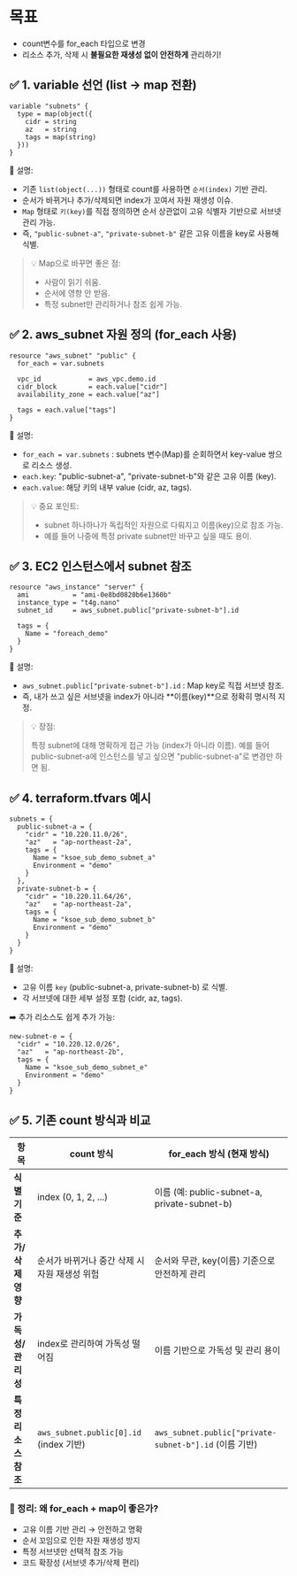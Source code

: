 # 목표
- count변수를 for_each 타입으로 변경
- 리소스 추가, 삭제 시 **불필요한 재생성 없이 안전하게** 관리하기!


## ✅ 1. variable 선언 (list → map 전환)
```hcl
variable "subnets" {
  type = map(object({
    cidr = string
    az   = string
    tags = map(string)
  }))
}
```

🔑 설명:
- 기존 `list(object(...))` 형태로 count를 사용하면 `순서(index)` 기반 관리.
- 순서가 바뀌거나 추가/삭제되면 index가 꼬여서 자원 재생성 이슈.
- `Map` 형태로 `키(key)`를 직접 정의하면 순서 상관없이 고유 식별자 기반으로 서브넷 관리 가능.
- 즉, `"public-subnet-a"`, `"private-subnet-b"` 같은 고유 이름을 key로 사용해 식별.


> 💡 Map으로 바꾸면 좋은 점:
> 
> - 사람이 읽기 쉬움.
> - 순서에 영향 안 받음.
> - 특정 subnet만 관리하거나 참조 쉽게 가능.


## ✅ 2. aws_subnet 자원 정의 (for_each 사용)
```hcl
resource "aws_subnet" "public" {
  for_each = var.subnets

  vpc_id            = aws_vpc.demo.id
  cidr_block        = each.value["cidr"]
  availability_zone = each.value["az"]

  tags = each.value["tags"]
}
```

🔑 설명:
- `for_each = var.subnets` : subnets 변수(Map)를 순회하면서 key-value 쌍으로 리소스 생성.
- `each.key`: "public-subnet-a", "private-subnet-b"와 같은 고유 이름 (key).
- `each.value`: 해당 키의 내부 value (cidr, az, tags).

> 💡 중요 포인트:
> 
> - subnet 하나하나가 독립적인 자원으로 다뤄지고 이름(key)으로 참조 가능.
> - 예를 들어 나중에 특정 private subnet만 바꾸고 싶을 때도 용이.


## ✅ 3. EC2 인스턴스에서 subnet 참조
```hcl
resource "aws_instance" "server" {
  ami           = "ami-0e8bd0820b6e1360b"
  instance_type = "t4g.nano"
  subnet_id     = aws_subnet.public["private-subnet-b"].id

  tags = {
    Name = "foreach_demo"
  }
}
```

🔑 설명:
- `aws_subnet.public["private-subnet-b"].id` : Map key로 직접 서브넷 참조.
- 즉, 내가 쓰고 싶은 서브넷을 index가 아니라 **이름(key)**으로 정확히 명시적 지정.

> 💡 장점:
> 
> 특정 subnet에 대해 명확하게 접근 가능 (index가 아니라 이름).
> 예를 들어 public-subnet-a에 인스턴스를 넣고 싶으면 "public-subnet-a"로 변경만 하면 됨.


## ✅ 4. terraform.tfvars 예시
```hcl
subnets = {
  public-subnet-a = {
    "cidr" = "10.220.11.0/26",
    "az"   = "ap-northeast-2a",
    tags = {
      Name = "ksoe_sub_demo_subnet_a"
      Environment = "demo"
    }
  },
  private-subnet-b = {
    "cidr" = "10.220.11.64/26",
    "az"   = "ap-northeast-2a",
    tags = {
      Name = "ksoe_sub_demo_subnet_b"
      Environment = "demo"
    }
  }
}
```

🔑 설명:
- 고유 이름 `key` (public-subnet-a, private-subnet-b) 로 식별.
- 각 서브넷에 대한 세부 설정 포함 (cidr, az, tags).


➡️ 추가 리소스도 쉽게 추가 가능:
```hcl
new-subnet-e = {
  "cidr" = "10.220.12.0/26",
  "az"   = "ap-northeast-2b",
  tags = {
    Name = "ksoe_sub_demo_subnet_e"
    Environment = "demo"
  }
}
```

## ✅ 5. 기존 count 방식과 비교
| 항목                   | count 방식                                      | for_each 방식 (현재 방식)                          |
|----------------------|-------------------------------------------|---------------------------------------------|
| **식별 기준**          | index (0, 1, 2, ...)                              | 이름 (예: public-subnet-a, private-subnet-b)   |
| **추가/삭제 영향**    | 순서가 바뀌거나 중간 삭제 시 자원 재생성 위험         | 순서와 무관, key(이름) 기준으로 안전하게 관리     |
| **가독성/관리성**      | index로 관리하여 가독성 떨어짐                        | 이름 기반으로 가독성 및 관리 용이                  |
| **특정 리소스 참조**  | `aws_subnet.public[0].id` (index 기반)             | `aws_subnet.public["private-subnet-b"].id` (이름 기반) |



### 🚀  정리: 왜 for_each + map이 좋은가?
- 고유 이름 기반 관리 → 안전하고 명확
- 순서 꼬임으로 인한 자원 재생성 방지
- 특정 서브넷만 선택적 참조 가능
- 코드 확장성 (서브넷 추가/삭제 편리)

